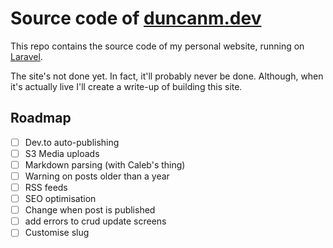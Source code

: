 # Source code of [duncanm.dev](https://duncanm.dev)

This repo contains the source code of my personal website, running on [Laravel](https://laravel.com). 

The site's not done yet. In fact, it'll probably never be done. Although, when it's actually live I'll create a write-up of building this site.

## Roadmap

* [ ] Dev.to auto-publishing
* [ ] S3 Media uploads
* [ ] Markdown parsing (with Caleb's thing)
* [ ] Warning on posts older than a year
* [ ] RSS feeds
* [ ] SEO optimisation
* [ ] Change when post is published
* [ ] add errors to crud update screens
* [ ] Customise slug
